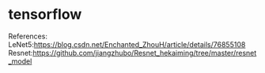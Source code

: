 # tensorflow

References:
LeNet5:https://blog.csdn.net/Enchanted_ZhouH/article/details/76855108
Resnet:https://github.com/jiangzhubo/Resnet_hekaiming/tree/master/resnet_model
